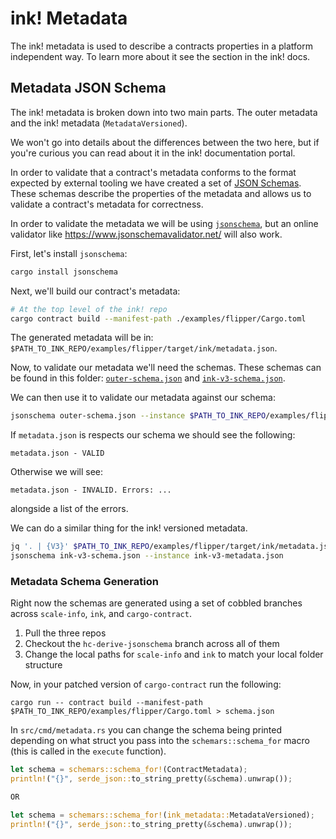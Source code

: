 # ink! Metadata

The ink! metadata is used to describe a contracts properties in a platform independent
way. To learn more about it see the section in the ink! docs.

## Metadata JSON Schema

The ink! metadata is broken down into two main parts. The outer metadata and the ink!
metadata (`MetadataVersioned`).

We won't go into details about the differences between the two here, but if you're
curious you can read about it in the ink! documentation portal.

In order to validate that a contract's metadata conforms to the format expected by
external tooling we have created a set of [JSON Schemas](https://json-schema.org/). These
schemas describe the properties of the metadata and allows us to validate a contract's
metadata for correctness.

In order to validate the metadata we will be using
[`jsonschema`](https://github.com/Stranger6667/jsonschema-rs),
but an online validator like https://www.jsonschemavalidator.net/
will also work.

First, let's install `jsonschema`:

```bash
cargo install jsonschema
```

Next, we'll build our contract's metadata:

```bash
# At the top level of the ink! repo
cargo contract build --manifest-path ./examples/flipper/Cargo.toml
```

The generated metadata will be in: `$PATH_TO_INK_REPO/examples/flipper/target/ink/metadata.json`.

Now, to validate our metadata we'll need the schemas. These schemas can be found in this
folder: [`outer-schema.json`](./outer-schema.json) and [`ink-v3-schema.json`](ink-v3-schema.json).

We can then use it to validate our metadata against our schema:

```bash
jsonschema outer-schema.json --instance $PATH_TO_INK_REPO/examples/flipper/target/ink/metadata.json
```

If `metadata.json` is respects our schema we should see the following:

```
metadata.json - VALID
```

Otherwise we will see:

```
metadata.json - INVALID. Errors: ...
```

alongside a list of the errors.

We can do a similar thing for the ink! versioned metadata.

```bash
jq '. | {V3}' $PATH_TO_INK_REPO/examples/flipper/target/ink/metadata.json > ink-v3-metadata.json
jsonschema ink-v3-schema.json --instance ink-v3-metadata.json
```

### Metadata Schema Generation
Right now the schemas are generated using a set of cobbled branches across `scale-info`,
`ink`, and `cargo-contract`.

1. Pull the three repos
2. Checkout the `hc-derive-jsonschema` branch across all of them
3. Change the local paths for `scale-info` and `ink` to match your local folder structure

Now, in your patched version of `cargo-contract` run the following:

```
cargo run -- contract build --manifest-path $PATH_TO_INK_REPO/examples/flipper/Cargo.toml > schema.json
```

In `src/cmd/metadata.rs` you can change the schema being printed depending on what struct
you pass into the `schemars::schema_for` macro (this is called in the `execute` function).

```rust
let schema = schemars::schema_for!(ContractMetadata);
println!("{}", serde_json::to_string_pretty(&schema).unwrap());

OR

let schema = schemars::schema_for!(ink_metadata::MetadataVersioned);
println!("{}", serde_json::to_string_pretty(&schema).unwrap());
```
